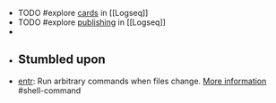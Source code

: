 - TODO #explore [cards](https://docs.logseq.com/#/page/flashcards) in [[Logseq]]
- TODO #explore [publishing](https://docs.logseq.com/#/page/publishing) in [[Logseq]]
-
- ## Stumbled upon
- [entr](https://command-not-found.com/entr): Run arbitrary commands when files change. [More information](https://manned.org/entr) #shell-command